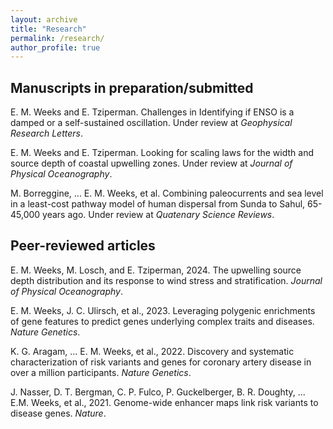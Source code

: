 ```yaml
---
layout: archive
title: "Research"
permalink: /research/
author_profile: true
---
```


## Manuscripts in preparation/submitted

E. M. Weeks and E. Tziperman. Challenges in Identifying if ENSO is a damped or a self-sustained oscillation. Under review at *Geophysical Research Letters*.

E. M. Weeks and E. Tziperman. Looking for scaling laws for the width and source depth of coastal upwelling zones. Under review at *Journal of Physical Oceanography*.

M. Borreggine, ... E. M. Weeks, et al. Combining paleocurrents and sea level in a least-cost pathway model of human dispersal from Sunda to Sahul, 65-45,000 years ago. Under review at *Quatenary Science Reviews*. 

## Peer-reviewed articles

E. M. Weeks, M. Losch, and E. Tziperman, 2024. The upwelling source depth distribution and its response to wind stress and stratification. *Journal of Physical Oceanography*.

E. M. Weeks, J. C. Ulirsch, et al., 2023. Leveraging polygenic enrichments of gene features to predict genes underlying complex traits and diseases. *Nature Genetics*.

K. G. Aragam, ... E. M. Weeks, et al., 2022. Discovery and systematic characterization of risk variants and genes for coronary artery disease in over a million participants. *Nature Genetics*.

J. Nasser, D. T. Bergman, C. P. Fulco, P. Guckelberger, B. R. Doughty, ... E.M. Weeks, et al., 2021. Genome-wide enhancer maps link risk variants to disease genes. *Nature*.
